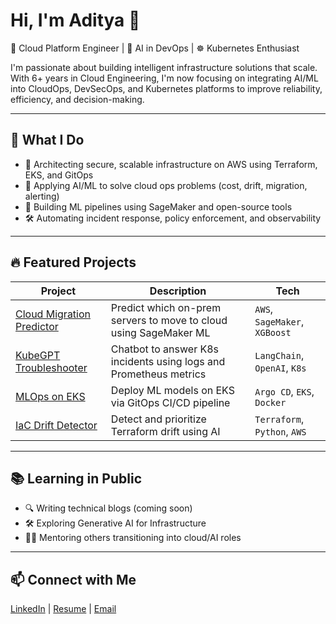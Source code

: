 # Hi, I'm Aditya 👋

🚀 Cloud Platform Engineer | 🤖 AI in DevOps | ☸️ Kubernetes Enthusiast

I'm passionate about building intelligent infrastructure solutions that scale. With 6+ years in Cloud Engineering, I'm now focusing on integrating AI/ML into CloudOps, DevSecOps, and Kubernetes platforms to improve reliability, efficiency, and decision-making.

---

## 💼 What I Do
- 🔧 Architecting secure, scalable infrastructure on AWS using Terraform, EKS, and GitOps
- 🤖 Applying AI/ML to solve cloud ops problems (cost, drift, migration, alerting)
- 🧠 Building ML pipelines using SageMaker and open-source tools
- 🛠️ Automating incident response, policy enforcement, and observability

---

## 🔥 Featured Projects
| Project | Description | Tech |
|--------|-------------|------|
| [Cloud Migration Predictor](https://github.com/waditya/cloud-migration-predictor) | Predict which on-prem servers to move to cloud using SageMaker ML | `AWS`, `SageMaker`, `XGBoost` |
| [KubeGPT Troubleshooter](https://github.com/waditya/kubegpt-troubleshooter) | Chatbot to answer K8s incidents using logs and Prometheus metrics | `LangChain`, `OpenAI`, `K8s` |
| [MLOps on EKS](https://github.com/waditya/mlops-eks-deployment) | Deploy ML models on EKS via GitOps CI/CD pipeline | `Argo CD`, `EKS`, `Docker` |
| [IaC Drift Detector](https://github.com/waditya/terraform-drift-detector) | Detect and prioritize Terraform drift using AI | `Terraform`, `Python`, `AWS` |

---

## 📚 Learning in Public
- 🔍 Writing technical blogs (coming soon)
- 🛠️ Exploring Generative AI for Infrastructure
- 👨‍🏫 Mentoring others transitioning into cloud/AI roles

---

## 📫 Connect with Me
[LinkedIn](https://linkedin.com/in/awagholikar) | [Resume](https://drive.google.com/file/d/1OleSY4yhh1URLUpz3RM1jt3ZCFbbJnGc/view?usp=sharing) | [Email](mailto:waditya02@gmail.com)

